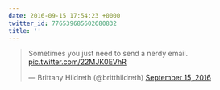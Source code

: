 ```yaml
---
date: 2016-09-15 17:54:23 +0000
twitter_id: 776539685602680832
title: ''
---
```


<blockquote class="twitter-tweet"><p lang="en" dir="ltr">Sometimes you just need to send a nerdy email. <a href="https://t.co/22MJK0EVhR">pic.twitter.com/22MJK0EVhR</a></p>&mdash; Brittany Hildreth (@britthildreth) <a href="https://twitter.com/britthildreth/status/776539222350192641?ref_src=twsrc%5Etfw">September 15, 2016</a></blockquote>
<script async src="https://platform.twitter.com/widgets.js" charset="utf-8"></script>
